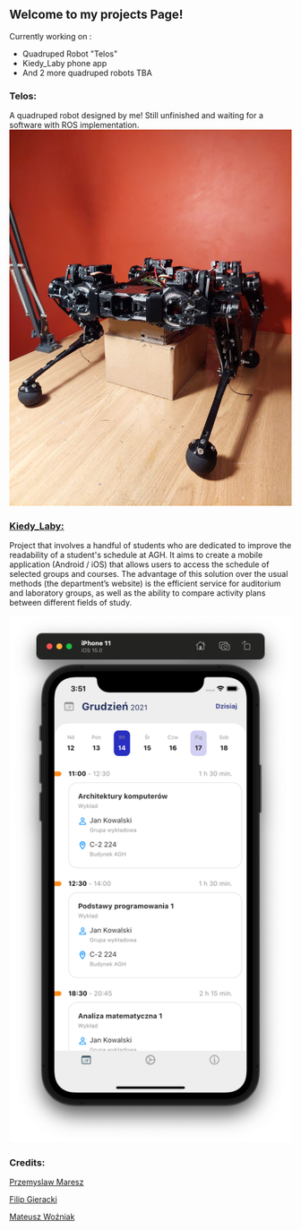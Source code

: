 ## Welcome to my projects Page!

Currently working on :
- Quadruped Robot "Telos"
- Kiedy_Laby phone app
- And 2 more quadruped robots TBA

### Telos:
A quadruped robot designed by me! Still unfinished and waiting for a software with ROS implementation.
![telos](/src/Telos1.jpg)

### [Kiedy_Laby:](https://github.com/AGH-Narzedzia-Informatyczne-2021-2022/kiedy-laby) 
Project that involves a handful of students who are dedicated to improve the readability of a student's schedule at AGH. It aims to create a mobile application (Android / iOS) that allows users to access the schedule of selected groups and courses. The advantage of this solution over the usual methods (the department’s website) is the efficient service for auditorium and laboratory groups, as well as the ability to compare activity plans between different fields of study.
<p align="center">
<img src="/src/2.png">
</p>

### Credits:

[Przemyslaw Maresz](https://przemyslawmaresz.github.io)

[Filip Gieracki](https://fgieracki.com/#gtop)

[Mateusz Woźniak](https://matisiekpl.github.io)
